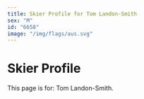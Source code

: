 ```yaml
---
title: Skier Profile for Tom Landon-Smith
sex: "M"
id: "6658"
image: "/img/flags/aus.svg" 
---
```


# Skier Profile

This page is for: Tom Landon-Smith.
    